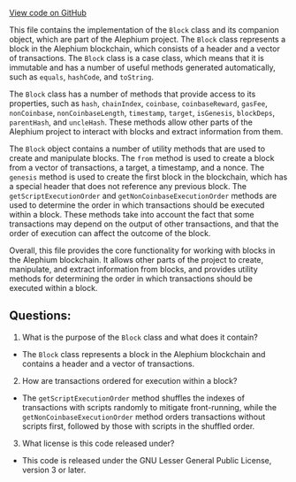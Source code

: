 [View code on GitHub](https://github.com/oxygenium/oxygenium/protocol/src/main/scala/org/oxygenium/protocol/model/Block.scala)

This file contains the implementation of the `Block` class and its companion object, which are part of the Alephium project. The `Block` class represents a block in the Alephium blockchain, which consists of a header and a vector of transactions. The `Block` class is a case class, which means that it is immutable and has a number of useful methods generated automatically, such as `equals`, `hashCode`, and `toString`.

The `Block` class has a number of methods that provide access to its properties, such as `hash`, `chainIndex`, `coinbase`, `coinbaseReward`, `gasFee`, `nonCoinbase`, `nonCoinbaseLength`, `timestamp`, `target`, `isGenesis`, `blockDeps`, `parentHash`, and `uncleHash`. These methods allow other parts of the Alephium project to interact with blocks and extract information from them.

The `Block` object contains a number of utility methods that are used to create and manipulate blocks. The `from` method is used to create a block from a vector of transactions, a target, a timestamp, and a nonce. The `genesis` method is used to create the first block in the blockchain, which has a special header that does not reference any previous block. The `getScriptExecutionOrder` and `getNonCoinbaseExecutionOrder` methods are used to determine the order in which transactions should be executed within a block. These methods take into account the fact that some transactions may depend on the output of other transactions, and that the order of execution can affect the outcome of the block.

Overall, this file provides the core functionality for working with blocks in the Alephium blockchain. It allows other parts of the project to create, manipulate, and extract information from blocks, and provides utility methods for determining the order in which transactions should be executed within a block.
## Questions: 
 1. What is the purpose of the `Block` class and what does it contain?
- The `Block` class represents a block in the Alephium blockchain and contains a header and a vector of transactions.
2. How are transactions ordered for execution within a block?
- The `getScriptExecutionOrder` method shuffles the indexes of transactions with scripts randomly to mitigate front-running, while the `getNonCoinbaseExecutionOrder` method orders transactions without scripts first, followed by those with scripts in the shuffled order.
3. What license is this code released under?
- This code is released under the GNU Lesser General Public License, version 3 or later.